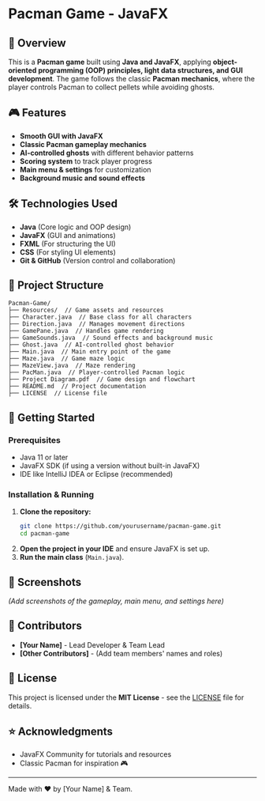 # Pacman Game - JavaFX

## 📌 Overview
This is a **Pacman game** built using **Java and JavaFX**, applying **object-oriented programming (OOP) principles, light data structures, and GUI development**. The game follows the classic **Pacman mechanics**, where the player controls Pacman to collect pellets while avoiding ghosts.

## 🎮 Features
- **Smooth GUI with JavaFX**
- **Classic Pacman gameplay mechanics**
- **AI-controlled ghosts** with different behavior patterns
- **Scoring system** to track player progress
- **Main menu & settings** for customization
- **Background music and sound effects**

## 🛠️ Technologies Used
- **Java** (Core logic and OOP design)
- **JavaFX** (GUI and animations)
- **FXML** (For structuring the UI)
- **CSS** (For styling UI elements)
- **Git & GitHub** (Version control and collaboration)

## 📂 Project Structure
```
Pacman-Game/
├── Resources/  // Game assets and resources
├── Character.java  // Base class for all characters
├── Direction.java  // Manages movement directions
├── GamePane.java  // Handles game rendering
├── GameSounds.java  // Sound effects and background music
├── Ghost.java  // AI-controlled ghost behavior
├── Main.java  // Main entry point of the game
├── Maze.java  // Game maze logic
├── MazeView.java  // Maze rendering
├── PacMan.java  // Player-controlled Pacman logic
├── Project Diagram.pdf  // Game design and flowchart
├── README.md  // Project documentation
├── LICENSE  // License file
```

## 🚀 Getting Started
### Prerequisites
- Java 11 or later
- JavaFX SDK (if using a version without built-in JavaFX)
- IDE like IntelliJ IDEA or Eclipse (recommended)

### Installation & Running
1. **Clone the repository:**
   ```sh
   git clone https://github.com/yourusername/pacman-game.git
   cd pacman-game
   ```
2. **Open the project in your IDE** and ensure JavaFX is set up.
3. **Run the main class** (`Main.java`).

## 📸 Screenshots
*(Add screenshots of the gameplay, main menu, and settings here)*

## 🤝 Contributors
- **[Your Name]** - Lead Developer & Team Lead
- **[Other Contributors]** - (Add team members' names and roles)

## 📜 License
This project is licensed under the **MIT License** - see the [LICENSE](LICENSE) file for details.

## ⭐ Acknowledgments
- JavaFX Community for tutorials and resources
- Classic Pacman for inspiration 🎮

---
Made with ❤️ by [Your Name] & Team.

